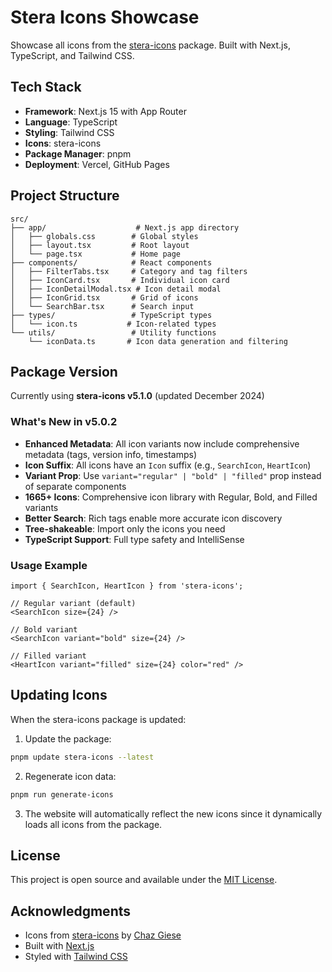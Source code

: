 # Stera Icons Showcase

Showcase all icons from the [stera-icons](https://www.npmjs.com/package/stera-icons) package. Built with Next.js, TypeScript, and Tailwind CSS.

## Tech Stack

- **Framework**: Next.js 15 with App Router
- **Language**: TypeScript
- **Styling**: Tailwind CSS
- **Icons**: stera-icons
- **Package Manager**: pnpm
- **Deployment**: Vercel, GitHub Pages

## Project Structure

```
src/
├── app/                    # Next.js app directory
│   ├── globals.css        # Global styles
│   ├── layout.tsx         # Root layout
│   └── page.tsx           # Home page
├── components/            # React components
│   ├── FilterTabs.tsx     # Category and tag filters
│   ├── IconCard.tsx       # Individual icon card
│   ├── IconDetailModal.tsx # Icon detail modal
│   ├── IconGrid.tsx       # Grid of icons
│   └── SearchBar.tsx      # Search input
├── types/                 # TypeScript types
│   └── icon.ts           # Icon-related types
└── utils/                 # Utility functions
    └── iconData.ts       # Icon data generation and filtering
```

## Package Version

Currently using **stera-icons v5.1.0** (updated December 2024)

### What's New in v5.0.2

- **Enhanced Metadata**: All icon variants now include comprehensive metadata (tags, version info, timestamps)
- **Icon Suffix**: All icons have an `Icon` suffix (e.g., `SearchIcon`, `HeartIcon`)
- **Variant Prop**: Use `variant="regular" | "bold" | "filled"` prop instead of separate components
- **1665+ Icons**: Comprehensive icon library with Regular, Bold, and Filled variants
- **Better Search**: Rich tags enable more accurate icon discovery
- **Tree-shakeable**: Import only the icons you need
- **TypeScript Support**: Full type safety and IntelliSense

### Usage Example

```tsx
import { SearchIcon, HeartIcon } from 'stera-icons';

// Regular variant (default)
<SearchIcon size={24} />

// Bold variant
<SearchIcon variant="bold" size={24} />

// Filled variant
<HeartIcon variant="filled" size={24} color="red" />
```

## Updating Icons

When the stera-icons package is updated:

1. Update the package:
```bash
pnpm update stera-icons --latest
```

2. Regenerate icon data:
```bash
pnpm run generate-icons
```

3. The website will automatically reflect the new icons since it dynamically loads all icons from the package.

## License

This project is open source and available under the [MIT License](LICENSE).

## Acknowledgments

- Icons from [stera-icons](https://www.npmjs.com/package/stera-icons) by [Chaz Giese](https://github.com/chazgiese)
- Built with [Next.js](https://nextjs.org/)
- Styled with [Tailwind CSS](https://tailwindcss.com/)
